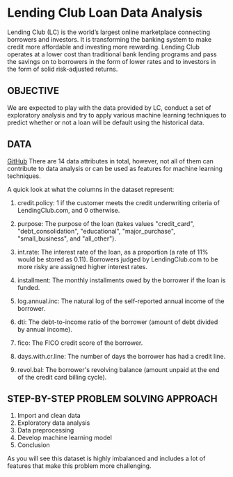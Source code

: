 # Lending Club Loan Data Analysis
Lending Club (LC) is the world’s largest online marketplace connecting borrowers and investors. It is transforming the banking system to make credit more affordable and investing more rewarding. Lending Club operates at a lower cost than traditional bank lending programs and pass the savings on to borrowers in the form of lower rates and to investors in the form of solid risk-adjusted returns.

## OBJECTIVE
We are expected to play with the data provided by LC, conduct a set of exploratory analysis and try to apply various machine learning techniques to predict whether or not a loan will be default using the historical data.

## DATA

[GitHub](http://github.com)
There are 14 data attributes in total, however, not all of them can contribute to data analysis or can be used as features for machine learning techniques.

A quick look at what the columns in the dataset represent:

1. credit.policy: 1 if the customer meets the credit underwriting criteria of LendingClub.com, and 0 otherwise.

2. purpose: The purpose of the loan (takes values "credit_card", "debt_consolidation", "educational", "major_purchase", "small_business", and "all_other").

3. int.rate: The interest rate of the loan, as a proportion (a rate of 11% would be stored as 0.11). Borrowers judged by LendingClub.com to be more risky are assigned higher interest rates.

4. installment: The monthly installments owed by the borrower if the loan is funded.

5. log.annual.inc: The natural log of the self-reported annual income of the borrower.

6. dti: The debt-to-income ratio of the borrower (amount of debt divided by annual income).

7. fico: The FICO credit score of the borrower.

8. days.with.cr.line: The number of days the borrower has had a credit line.

9. revol.bal: The borrower's revolving balance (amount unpaid at the end of the credit card billing cycle).

## STEP-BY-STEP PROBLEM SOLVING APPROACH
1. Import and clean data
2. Exploratory data analysis
3.	Data preprocessing
4.	Develop machine learning model
5.	Conclusion 

As you will see  this dataset is highly imbalanced and includes a lot of features that make this problem more challenging.
